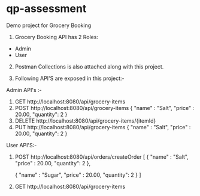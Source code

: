# qp-assessment
Demo project for Grocery Booking


1.  Grocery Booking API has 2 Roles:
- Admin
- User

2. Postman Collections is also attached along with this project.

3. Following API'S are exposed in this project:- 

Admin API's :- 
  1. GET http://localhost:8080/api/grocery-items
  2. POST http://localhost:8080/api/grocery-items
    {
    "name" : "Salt",
    "price" : 20.00,
    "quantity": 2
    }
  4. DELETE http://localhost:8080/api/grocery-items/{itemId}
  5. PUT http://localhost:8080/api/grocery-items
    {
    "name" : "Salt",
    "price" : 20.00,
    "quantity": 2
    }


User API'S:- 
  1. POST http://localhost:8080/api/orders/createOrder
     [
       {
    "name" : "Salt",
    "price" : 20.00,
    "quantity": 2
    },
 
     {
       "name" : "Sugar",
       "price" : 20.00,
       "quantity": 2
     }
    ]
  3. GET http://localhost:8080/api/grocery-items
